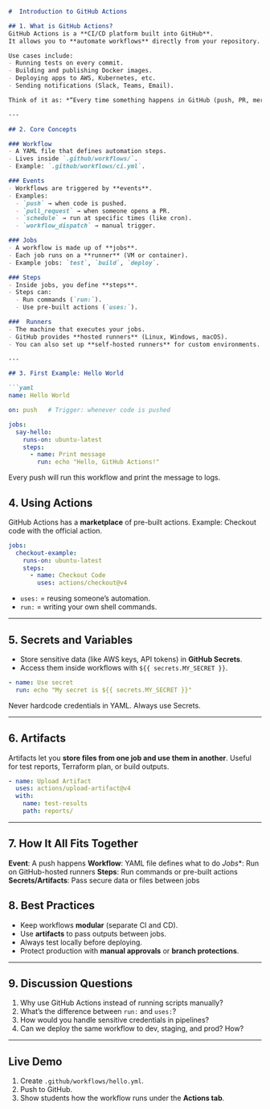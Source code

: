 ````markdown
#  Introduction to GitHub Actions

## 1. What is GitHub Actions?
GitHub Actions is a **CI/CD platform built into GitHub**.  
It allows you to **automate workflows** directly from your repository.  

Use cases include:
- Running tests on every commit.  
- Building and publishing Docker images.  
- Deploying apps to AWS, Kubernetes, etc.  
- Sending notifications (Slack, Teams, Email).  

Think of it as: *“Every time something happens in GitHub (push, PR, merge), we can automatically run steps/scripts without manual work.”*  

---

## 2. Core Concepts

### Workflow
- A YAML file that defines automation steps.  
- Lives inside `.github/workflows/`.  
- Example: `.github/workflows/ci.yml`.

### Events
- Workflows are triggered by **events**.  
- Examples:
  - `push` → when code is pushed.  
  - `pull_request` → when someone opens a PR.  
  - `schedule` → run at specific times (like cron).  
  - `workflow_dispatch` → manual trigger.  

### Jobs
- A workflow is made up of **jobs**.  
- Each job runs on a **runner** (VM or container).  
- Example jobs: `test`, `build`, `deploy`.

### Steps
- Inside jobs, you define **steps**.  
- Steps can:
  - Run commands (`run:`).  
  - Use pre-built actions (`uses:`).  

###  Runners
- The machine that executes your jobs.  
- GitHub provides **hosted runners** (Linux, Windows, macOS).  
- You can also set up **self-hosted runners** for custom environments.  

---

## 3. First Example: Hello World

```yaml
name: Hello World

on: push   # Trigger: whenever code is pushed

jobs:
  say-hello:
    runs-on: ubuntu-latest
    steps:
      - name: Print message
        run: echo "Hello, GitHub Actions!"
````

Every push will run this workflow and print the message to logs.



## 4. Using Actions

GitHub Actions has a **marketplace** of pre-built actions.
Example: Checkout code with the official action.

```yaml
jobs:
  checkout-example:
    runs-on: ubuntu-latest
    steps:
      - name: Checkout Code
        uses: actions/checkout@v4
```

* `uses:` = reusing someone’s automation.
* `run:` = writing your own shell commands.

---

## 5. Secrets and Variables

* Store sensitive data (like AWS keys, API tokens) in **GitHub Secrets**.
* Access them inside workflows with `${{ secrets.MY_SECRET }}`.

```yaml
- name: Use secret
  run: echo "My secret is ${{ secrets.MY_SECRET }}"
```

Never hardcode credentials in YAML. Always use Secrets.

---

## 6. Artifacts

Artifacts let you **store files from one job and use them in another**.
Useful for test reports, Terraform plan, or build outputs.

```yaml
- name: Upload Artifact
  uses: actions/upload-artifact@v4
  with:
    name: test-results
    path: reports/
```

---

## 7. How It All Fits Together

**Event**: A push happens
**Workflow**: YAML file defines what to do
*Jobs**: Run on GitHub-hosted runners
**Steps**: Run commands or pre-built actions
**Secrets/Artifacts**: Pass secure data or files between jobs


## 8. Best Practices

* Keep workflows **modular** (separate CI and CD).
* Use **artifacts** to pass outputs between jobs.
* Always test locally before deploying.
* Protect production with **manual approvals** or **branch protections**.

---

## 9. Discussion Questions

1. Why use GitHub Actions instead of running scripts manually?
2. What’s the difference between `run:` and `uses:`?
3. How would you handle sensitive credentials in pipelines?
4. Can we deploy the same workflow to dev, staging, and prod? How?

---

## Live Demo 

1. Create `.github/workflows/hello.yml`.
2. Push to GitHub.
3. Show students how the workflow runs under the **Actions tab**.
```
